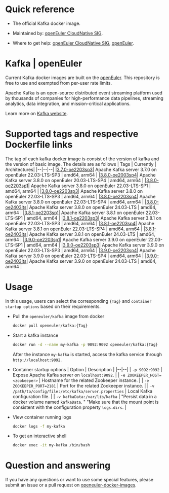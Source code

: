 # Quick reference

- The official Kafka docker image.

- Maintained by: [openEuler CloudNative SIG](https://gitee.com/openeuler/cloudnative).

- Where to get help: [openEuler CloudNative SIG](https://gitee.com/openeuler/cloudnative), [openEuler](https://gitee.com/openeuler/community).
# Kafka | openEuler
Current Kafka docker images are built on the [openEuler](https://repo.openeuler.org/). This repository is free to use and exempted from per-user rate limits.

Apache Kafka is an open-source distributed event streaming platform used by thousands of companies for high-performance data pipelines, streaming analytics, data integration, and mission-critical applications.

Learn more on [Kafka website](https://kafka.apache.org/).


# Supported tags and respective Dockerfile links
The tag of each kafka docker image is consist of the version of kafka and the version of basic image. The details are as follows
| Tags | Currently |  Architectures|
|--|--|--|
|[3.7.0-oe2203sp3](https://gitee.com/openeuler/openeuler-docker-images/blob/master/Bigdata/kafka/3.7.0/22.03-lts-sp3/Dockerfile)| Apache Kafka server 3.7.0 on openEuler 22.03-LTS-SP3 | amd64, arm64 |
|[3.8.0-oe2003sp4](https://gitee.com/openeuler/openeuler-docker-images/blob/master/Bigdata/kafka/3.8.0/20.03-lts-sp4/Dockerfile)| Apache Kafka server 3.8.0 on openEuler 20.03-LTS-SP4 | amd64, arm64 |
|[3.8.0-oe2203sp1](https://gitee.com/openeuler/openeuler-docker-images/blob/master/Bigdata/kafka/3.8.0/22.03-lts-sp1/Dockerfile)| Apache Kafka server 3.8.0 on openEuler 22.03-LTS-SP1 | amd64, arm64 |
|[3.8.0-oe2203sp3](https://gitee.com/openeuler/openeuler-docker-images/blob/master/Bigdata/kafka/3.8.0/22.03-lts-sp3/Dockerfile)| Apache Kafka server 3.8.0 on openEuler 22.03-LTS-SP3 | amd64, arm64 |
|[3.8.0-oe2203sp4](https://gitee.com/openeuler/openeuler-docker-images/blob/master/Bigdata/kafka/3.8.0/22.03-lts-sp4/Dockerfile)| Apache Kafka server 3.8.0 on openEuler 22.03-LTS-SP4 | amd64, arm64 |
|[3.8.0-oe2403lts](https://gitee.com/openeuler/openeuler-docker-images/blob/master/Bigdata/kafka/3.8.0/24.03-lts/Dockerfile)| Apache Kafka server 3.8.0 on openEuler 24.03-LTS | amd64, arm64 |
|[3.8.1-oe2203sp1](https://gitee.com/openeuler/openeuler-docker-images/blob/master/Bigdata/kafka/3.8.1/22.03-lts-sp1/Dockerfile)| Apache Kafka server 3.8.1 on openEuler 22.03-LTS-SP1 | amd64, arm64 |
|[3.8.1-oe2203sp3](https://gitee.com/openeuler/openeuler-docker-images/blob/master/Bigdata/kafka/3.8.1/22.03-lts-sp3/Dockerfile)| Apache Kafka server 3.8.1 on openEuler 22.03-LTS-SP3 | amd64, arm64 |
|[3.8.1-oe2203sp4](https://gitee.com/openeuler/openeuler-docker-images/blob/master/Bigdata/kafka/3.8.1/22.03-lts-sp4/Dockerfile)| Apache Kafka server 3.8.1 on openEuler 22.03-LTS-SP4 | amd64, arm64 |
|[3.8.1-oe2403lts](https://gitee.com/openeuler/openeuler-docker-images/blob/master/Bigdata/kafka/3.8.1/24.03-lts/Dockerfile)| Apache Kafka server 3.8.1 on openEuler 24.03-LTS | amd64, arm64 |
|[3.9.0-oe2203sp1](https://gitee.com/openeuler/openeuler-docker-images/blob/master/Bigdata/kafka/3.9.0/22.03-lts-sp1/Dockerfile)| Apache Kafka server 3.9.0 on openEuler 22.03-LTS-SP1 | amd64, arm64 |
|[3.9.0-oe2203sp3](https://gitee.com/openeuler/openeuler-docker-images/blob/master/Bigdata/kafka/3.9.0/22.03-lts-sp3/Dockerfile)| Apache Kafka server 3.9.0 on openEuler 22.03-LTS-SP3 | amd64, arm64 |
|[3.9.0-oe2203sp4](https://gitee.com/openeuler/openeuler-docker-images/blob/master/Bigdata/kafka/3.9.0/22.03-lts-sp4/Dockerfile)| Apache Kafka server 3.9.0 on openEuler 22.03-LTS-SP4 | amd64, arm64 |
|[3.9.0-oe2403lts](https://gitee.com/openeuler/openeuler-docker-images/blob/master/Bigdata/kafka/3.9.0/24.03-lts/Dockerfile)| Apache Kafka server 3.9.0 on openEuler 24.03-LTS | amd64, arm64 |


# Usage
In this usage, users can select the corresponding `{Tag}` and `container startup options` based on their requirements.

- Pull the `openeuler/kafka` image from docker
	```bash
	docker pull openeuler/kafka:{Tag}
	```
- Start a kafka instance

	```bash
	docker run -d --name my-kafka -p 9092:9092 openeuler/kafka:{Tag}
	```
	After the instance `my-kafka` is started, access the kafka service through `http://localhost:9092`.

- Container startup options
	| Option | Description |
	|--|--|
	| `-p 9092:9092`	 | 	Expose Apache Kafka server on `localhost:9092`. |
    | `-e ZOOKEEPER_HOST=<zookeeper>` | Hostname for the related Zookeeper instance. |
    | `-e ZOOKEEPER_PORT=2181`	| 	Port for the related Zookeeper instance. |
    | `-v /path/to/config/file:/etc/kafka/server.properties` | Local Kafka configuration file. |
    | `-v kafkaData:/var/lib/kafka` | "Persist data in a docker volume named `kafkaData`. " "Make sure that the mount point is consistent with the configuration property `logs.dirs`. |

- View container running logs
	```bash
	docker logs -f my-kafka
	```
- To get an interactive shell
	```bash
	docker exec -it my-kafka /bin/bash
	```

# Question and answering
If you have any questions or want to use some special features, please submit an issue or a pull request on [openeuler-docker-images](https://gitee.com/openeuler/openeuler-docker-images).